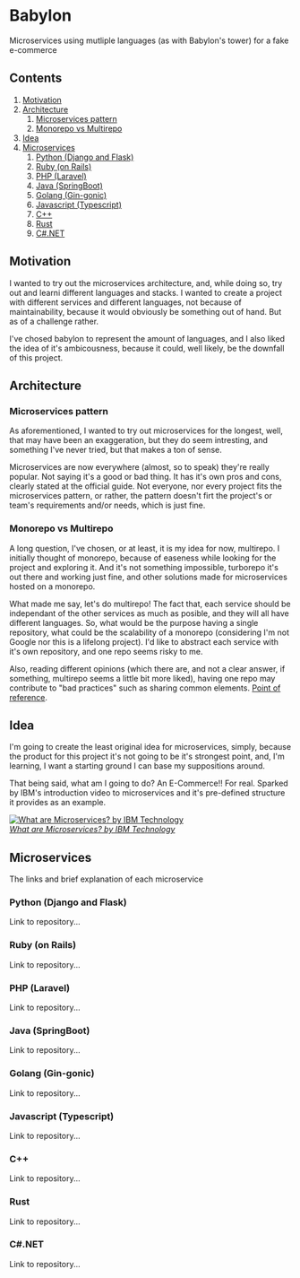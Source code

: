 # Babylon
Microservices using mutliple languages (as with Babylon's tower) for a fake e-commerce

## Contents

1. [Motivation](#motivation)
1. [Architecture](#architecture)
    1. [Microservices pattern](#microservices-pattern)
    1. [Monorepo vs Multirepo](#monorepo-vs-multirepo)
1. [Idea](#idea)
1. [Microservices](#microservices)
    1. [Python (Django and Flask)](#python-django-and-flask)
    1. [Ruby (on Rails)](#ruby-on-rails)
    1. [PHP (Laravel)](#php-laravel)
    1. [Java (SpringBoot)](#java-springboot)
    1. [Golang (Gin-gonic)](#golang-gin-gonic)
    1. [Javascript (Typescript)](#javascript-typescript)
    1. [C++](#c)
    1. [Rust](#rust)
    1. [C#.NET](#cnet)

## Motivation

I wanted to try out the microservices architecture, and, while doing so, try out and learni different languages and stacks. I wanted to create a project with different services and different languages, not because of maintainability, because it would obviously be something out of hand. But as of a challenge rather.

I've chosed babylon to represent the amount of languages, and I also liked the idea of it's ambicousness, because it could, well likely, be the downfall of this project.

## Architecture

### Microservices pattern

As aforementioned, I wanted to try out microservices for the longest, well, that may have been an exaggeration, but they do seem intresting, and something I've never tried, but that makes a ton of sense.

Microservices are now everywhere (almost, so to speak) they're really popular. Not saying it's a good or bad thing. It has it's own pros and cons, clearly stated at the official guide. Not everyone, nor every project fits the microservices pattern, or rather, the pattern doesn't firt the project's or team's requirements and/or needs, which is just fine.

### Monorepo vs Multirepo

A long question, I've chosen, or at least, it is my idea for now, multirepo. I initially thought of monorepo, because of easeness while looking for the project and exploring it. And it's not something impossible, turborepo it's out there and working just fine, and other solutions made for microservices hosted on a monorepo.

What made me say, let's do multirepo! The fact that, each service should be independant of the other services as much as posible, and they will all have different languages. So, what would be the purpose having a single repository, what could be the scalability of a monorepo (considering I'm not Google nor this is a lifelong project). I'd like to abstract each service with it's own repository, and one repo seems risky to me.

Also, reading different opinions (which there are, and not a clear answer, if something, multirepo seems a little bit more liked), having one repo may contribute to "bad practices" such as sharing common elements. [Point of reference](https://stackoverflow.com/questions/54582640/what-would-be-the-standard-and-better-approach-of-the-git-repository-structure-f).

## Idea

I'm going to create the least original idea for microservices, simply, because the product for this project it's not going to be it's strongest point, and, I'm learning, I want a starting ground I can base my suppositions around.

That being said, what am I going to do? An E-Commerce!! For real. Sparked by IBM's introduction video to microservices and it's pre-defined structure it provides as an example.

[
    ![What are Microservices? by IBM Technology](https://img.youtube.com/vi/CdBtNQZH8a4/0.jpg)\
    _What are Microservices? by IBM Technology_
](https://www.youtube.com/watch?v=CdBtNQZH8a4)

## Microservices

The links and brief explanation of each microservice

### Python (Django and Flask)

Link to repository...

### Ruby (on Rails)

Link to repository...

### PHP (Laravel)

Link to repository...

### Java (SpringBoot)

Link to repository...

### Golang (Gin-gonic)

Link to repository...

### Javascript (Typescript)

Link to repository...

### C++

Link to repository...

### Rust

Link to repository...

### C#.NET

Link to repository...

